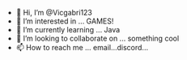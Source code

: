 - 👋 Hi, I’m @Vicgabri123
- 👀 I’m interested in ... GAMES!
- 🌱 I’m currently learning ... Java
- 💞️ I’m looking to collaborate on ... something cool
- 📫 How to reach me ... email...discord...

<!---
Vicgabri123/Vicgabri123 is a ✨ special ✨ repository because its `README.md` (this file) appears on your GitHub profile.
You can click the Preview link to take a look at your changes.
--->
